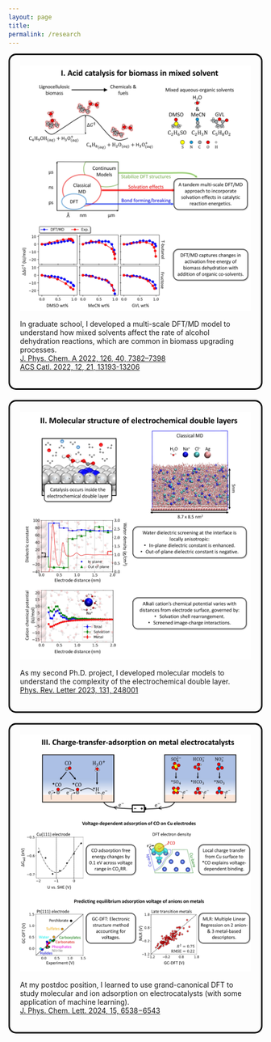 ```yaml
---
layout: page
title:
permalink: /research
---
```

<div style="display: flex; flex-direction: column; gap: 20px; align-items: center;">

  <!-- First Box -->
  <div style="max-width: 600px; border: 3px solid black; border-radius: 15px; padding: 20px;">
    <img src="/assets/img/proj1.jpg" alt="Project 1" style="width: 100%; height: auto">
    <p>
    In graduate school,
    I developed a multi-scale DFT/MD model
    to understand
    how mixed solvents
    affect the rate of alcohol dehydration reactions,
    which are common in biomass upgrading processes.
    <br>
    <a href="https://pubs.acs.org/doi/10.1021/acs.jpca.2c04124" target="_blank">
    J. Phys. Chem. A 2022, 126, 40, 7382–7398</a> 
    <br>
    <a href="https://pubs.acs.org/doi/10.1021/acscatal.2c03978" target="_blank">
    ACS Catl. 2022, 12, 21, 13193-13206</a> 
    </p>
  </div>

  <!-- Second Box -->
  <div style="max-width: 600px; border: 3px solid black; border-radius: 15px; padding: 20px;">
    <img src="/assets/img/proj2.jpg" alt="Project 2" style="width: 100%; height: auto">
    <p>
    As my second Ph.D. project,
    I developed molecular models
    to understand the complexity of the electrochemical double layer.
    <br>
    <a href="https://journals.aps.org/prl/abstract/10.1103/PhysRevLett.131.248001" target="_blank">
    Phys. Rev. Letter 2023, 131, 248001</a> 
    </p>
  </div>

  <!-- Third Box -->
  <div style="max-width: 600px; border: 3px solid black; border-radius: 15px; padding: 20px;">
    <img src="/assets/img/proj3.jpg" alt="Project 3" style="width: 100%; height: auto">
    <p>
    At my postdoc position,
    I learned to use grand-canonical DFT
    to study molecular and ion adsorption
    on electrocatalysts (with some application of machine learning).
    <br>
    <a href="https://pubs.acs.org/doi/10.1021/acs.jpclett.4c01032" target="_blank">
    J. Phys. Chem. Lett. 2024, 15, 6538−6543</a> 
    </p>
  </div>
</div>
